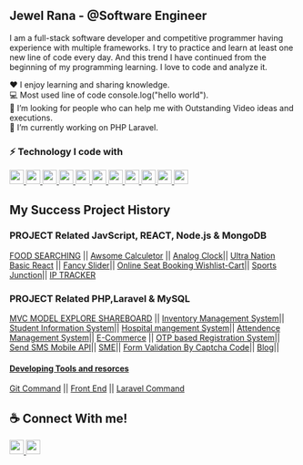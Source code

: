 <!---<img align='right' src="https://github-readme-stats.vercel.app/api?username=jewelxy&show_icons=true&theme=dracula">----->

## Jewel Rana - @Software Engineer

I am a full-stack software developer and competitive programmer having experience with multiple frameworks. I try to practice and learn at least one new line of code every day. And this trend I have continued from the beginning of my programming learning. I love to code and analyze it.
<p>
<span>♥️ I enjoy learning and sharing knowledge.</span> <br>
 <span>💻 Most used line of code console.log("hello world").</span> <br>
 <span>🤔 I’m looking for people who can help me with Outstanding Video ideas and executions.</span> <br>
 <span>🔭  I’m currently working on PHP Laravel.</span> <br>
</p>  
<h3>⚡ Technology I code with</h3>
<p align="left">
  <a href="#">
    <img src ="https://img.shields.io/static/v1?message=PHP&logo=php&labelColor=5c5c5c&color=1182c3&logoColor=white&label=%20" height="25" style="max-width: 100%;">
  </a>
   <a href="#">
    <img src ="https://img.shields.io/static/v1?message=Laravel&logo=laravel&labelColor=5c5c5c&color=FF0000&logoColor=white&label=%20" height="25" style="max-width: 100%;">
  </a>
   <a href="#">
    <img src ="https://img.shields.io/static/v1?message=Vue Js&logo=vuedotjs&labelColor=5c5c5c&color=D4AC0D&logoColor=white&label=%20" height="25" style="max-width: 100%;">
  </a>
<a href="#">
    <img src ="https://img.shields.io/static/v1?message=React Js&logo=vuedotjs&labelColor=5c5c5c&color=D4AC0D&logoColor=white&label=%20" height="25" style="max-width: 100%;">
  </a>
  <a href="#">
    <img src ="https://img.shields.io/static/v1?message=MySql&logo=laravel&labelColor=5c5c5c&color=4d7902&logoColor=white&label=%20" height="25" style="max-width: 100%;">
  </a>
  <a href="#">
    <img src ="https://img.shields.io/static/v1?message=JavaScript&logo=javascript&labelColor=5c5c5c&color=52307c&logoColor=white&label=%20" height="25" style="max-width: 100%;">
  </a>
  <a href="#">
    <img src ="https://img.shields.io/static/v1?message=Jquery&logo=jquery&labelColor=5c5c5c&color=b9770e&logoColor=white&label=%20" height="25" style="max-width: 100%;">
  </a>
   <a href="#">
    <img src ="https://img.shields.io/static/v1?message=Ajax&logo=json&labelColor=5c5c5c&color=0e6251&logoColor=white&label=%20" height="25" style="max-width: 100%;">
  </a>
   <a href="#">
    <img src ="https://img.shields.io/static/v1?message=HTML&logo=html5&labelColor=5c5c5c&color=5f6a6a&logoColor=white&label=%20" height="25" style="max-width: 100%;">
  </a>
   <a href="#">
    <img src ="https://img.shields.io/static/v1?message=CSS3&logo=css3&labelColor=5c5c5c&color=e67e22&logoColor=white&label=%20" height="25" style="max-width: 100%;">
  </a>
   <a href="#">
    <img src ="https://img.shields.io/static/v1?message=Bootstrap&logo=bootstrap&labelColor=5c5c5c&color=5D6D7E&logoColor=white&label=%20" height="25" style="max-width: 100%;">
  </a>
</p>

## My Success Project History

### PROJECT Related JavScript, REACT, Node.js & MongoDB
[FOOD SEARCHING](https://github.com/jewelxy/Dish-For-Food-Simple-JS-API-) ||
[Awsome Calculetor](https://github.com/jewelxy/A-simple-JS-calculetor) ||
[Analog Clock](https://jewelxy.github.io/analog-clock-on-JS-/)||
[Ultra Nation Basic React](https://github.com/jewelxy/explore-react/tree/main/ultra-nation) ||
[Fancy Slider](https://github.com/jewelxy/JavaScript-Fancy-Slider)||
[Online Seat Booking Wishlist-Cart](https://jewelxy.github.io/Online-Seat-Booking-Wishlist-Cart/)||
[Sports Junction](https://github.com/jewelxy/team-selection)||
[IP TRACKER](https://jewelxy.github.io/IP-Tracker/)


### PROJECT Related PHP,Laravel & MySQL
[MVC MODEL EXPLORE SHAREBOARD](https://github.com/jewelxy/explore-PHP-OOP/tree/main/crushCoursePHP/userAPI%20MVC%20Pattern) ||
[Inventory Management System](https://github.com/jewelxy/Advance-Billing-System)||
[Student Information System](https://github.com/jewelxy/studentInformationSystem/tree/master/Student%20Info)||
[Hospital mangement System](https://github.com/jewelxy/Hospital-Management-System)||
[Attendence Management System](https://github.com/jewelxy/UU-Attendence-Managemment-System)||
[E-Commerce](http://www.rabiulfashionhouse.com/) ||
[OTP based Registration System](https://github.com/jewelxy/bundle-of-php-project/tree/main/Secure%20user%20registration%20genarate%20otp)||
[Send SMS Mobile API](https://jewelxy.github.io/Online-Seat-Booking-Wishlist-Cart/)||
[SME](http://sme.rabiulfashionhouse.com/)||
[Form Validation By Captcha Code](https://github.com/jewelxy/php-Captcha-For-From-Validation)||
[Blog](https://github.com/jewelxy/explore-laravel-8/tree/main/blogPost)||


#### [Developing Tools and resorces](https://jewelxy.github.io/free-developer-resource/)
[Git Command](https://github.com/jewelxy/git-command) || [Front End](https://github.com/jewelxy/resources-collection) || 
[Laravel Command](https://github.com/jewelxy/laravel-documentation)


## ☕ Connect With me!
<p>
 <a href="https://www.linkedin.com/in/jewelranawebexpart/" target="_blank">
    <img src ="https://img.shields.io/static/v1?message=Linkedin&logo=linkedin&labelColor=5c5c5c&color=D4AC0D&logoColor=white&label=%20" height="25" style="max-width: 100%;">
  </a>
   <a href="intmainjewel@gmail.com" target="_blank">
    <img src ="https://img.shields.io/static/v1?message=Gmail&logo=gmail&labelColor=5c5c5c&color=FF0000&logoColor=white&label=%20" height="25" style="max-width: 100%;">
  </a>
  </p>
